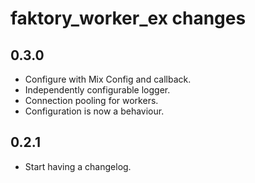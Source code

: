 # faktory_worker_ex changes

0.3.0
-----------
* Configure with Mix Config and callback.
* Independently configurable logger.
* Connection pooling for workers.
* Configuration is now a behaviour.

0.2.1
-----------
* Start having a changelog.
